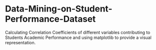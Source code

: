 # Data-Mining-on-Student-Performance-Dataset
Calculating Correlation Coefficients of different variables contributing to Students Academic Performance and using matplotlib to provide a visual representation.
